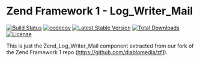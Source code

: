 Zend Framework 1 - Log_Writer_Mail
============================
[![Build Status](https://travis-ci.com/diablomedia/zf1-log-writer-mail.svg?branch=master)](https://travis-ci.com/diablomedia/zf1-log-writer-mail)
[![codecov](https://codecov.io/gh/diablomedia/zf1-log-writer-mail/branch/master/graph/badge.svg)](https://codecov.io/gh/diablomedia/zf1-log-writer-mail)
[![Latest Stable Version](https://poser.pugx.org/diablomedia/zendframework1-log-writer-mail/v/stable)](https://packagist.org/packages/diablomedia/zendframework1-log-writer-mail)
[![Total Downloads](https://poser.pugx.org/diablomedia/zendframework1-log-writer-mail/downloads)](https://packagist.org/packages/diablomedia/zendframework1-log-writer-mail)
[![License](https://poser.pugx.org/diablomedia/zendframework1-log-writer-mail/license)](https://packagist.org/packages/diablomedia/zendframework1-log-writer-mail)

This is just the Zend_Log_Writer_Mail component extracted from our fork of the Zend Framework 1 repo (https://github.com/diablomedia/zf1).
